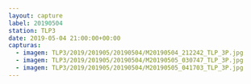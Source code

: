 ```yaml
---
layout: capture
label: 20190504
station: TLP3
date: 2019-05-04 21:00:00+00:00
capturas:
  - imagem: TLP3/2019/201905/20190504/M20190504_212242_TLP_3P.jpg
  - imagem: TLP3/2019/201905/20190504/M20190505_030747_TLP_3P.jpg
  - imagem: TLP3/2019/201905/20190504/M20190505_041703_TLP_3P.jpg
---
```

